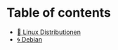 # Table of contents

* [🤖 Linux Distributionen](linux-distributionen/distributions.md)
* [🌀 Debian](linux-distributionen/debian/debian.md)


